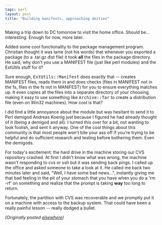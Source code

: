 ```yaml
---
tags: perl
layout: post
title: "Building manifests, approaching deities"
---
```




<p>Making a trip down to DC tomorrow to visit the 
home office. Should be... interesting. Enough for now, more
later.

<p>Added some cool functionality to the package management
program. Christian thought it was lame (not his words)
that whenever you exported a package (to a .tar.gz dist
file) it took <b>all</b> the files in the package 
directory. He said, why don't you use a MANIFEST file 
(just like perl modules) and the ExtUtils stuff for it?

<p>Sure enough, <tt>ExtUtils::Manifest</tt> does exactly
that -- creates MANIFEST files, reads them in and does
checks (files in MANIFEST not in the fs, files in the fs
not in MANIFEST) for you to ensure everything matches up. It
even copies all the files into a separate directory of your
choosing, making it easy to use something like
<tt>Archive::Tar</tt> to create a distribution file (even on
Win32 machines).
How cool is that? 

<p>I did find a little annoyance about the module but was
hesitant to send it to Perl demigod Andreas Koenig just
because I figured he had already thought of it (being a
demigod and all). I turned this over for a bit, not wanting
to look foolish, and sent it anyway. One of the cool things
about this community is that most people won't bite your ass
off if you're trying to be helpful and do sufficient
research and testing before bothering them. Even the
demigods.

<p>For today's excitement: the hard drive in the machine
storing our CVS repository crashed. At first I didn't know
what was wrong, the machine wasn't responding to cvs or ssh
but it was sending back pings. I called up the office and
asked someone to take a look at it. He called me back two
minutes later and said, "Well, I have some bad news...",
instantly giving me that bad feeling in the pit of your
stomach that you have when you do a 'rm -rf' on something
and realize that the prompt is taking <b>way</b> too long to
return. 

<p>Fortunately, the partition with CVS was recoverable and
we promptly put it on a machine with access to the backup
system. That could have been a really painful lesson --
really dodged a bullet.

<p><em>(Originally posted <a href="http://www.advogato.org/person/cwinters/diary.html?start=29">elsewhere</a>)</em></p>


